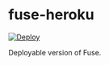 # fuse-heroku
[![Deploy](https://www.herokucdn.com/deploy/button.svg)](https://heroku.com/deploy?template=https://github.com/Unzor/fuse-heroku/tree/main)

Deployable version of Fuse.
